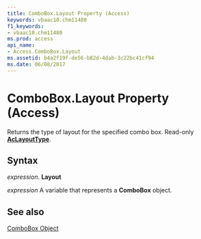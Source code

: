 ```yaml
---
title: ComboBox.Layout Property (Access)
keywords: vbaac10.chm11480
f1_keywords:
- vbaac10.chm11480
ms.prod: access
api_name:
- Access.ComboBox.Layout
ms.assetid: b4a2f19f-de56-b82d-4dab-3c22bc41cf94
ms.date: 06/08/2017
---
```



# ComboBox.Layout Property (Access)

Returns the type of layout for the specified combo box. Read-only  **[AcLayoutType](Access.AcLayoutType.md)**.


## Syntax

 _expression_. **Layout**

 _expression_ A variable that represents a **ComboBox** object.


## See also


[ComboBox Object](Access.ComboBox.md)

